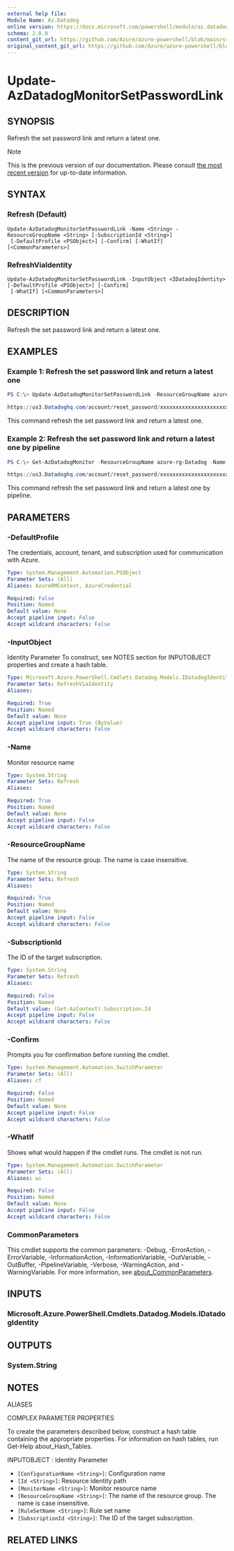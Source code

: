 ```yaml
---
external help file: 
Module Name: Az.Datadog
online version: https://docs.microsoft.com/powershell/module/az.datadog/update-azdatadogmonitorsetpasswordlink
schema: 2.0.0
content_git_url: https://github.com/Azure/azure-powershell/blob/main/src/Datadog/help/Update-AzDatadogMonitorSetPasswordLink.md
original_content_git_url: https://github.com/Azure/azure-powershell/blob/main/src/Datadog/help/Update-AzDatadogMonitorSetPasswordLink.md
---
```


# Update-AzDatadogMonitorSetPasswordLink

## SYNOPSIS
Refresh the set password link and return a latest one.

> [!NOTE]
>This is the previous version of our documentation. Please consult [the most recent version](/powershell/module/az.datadog/update-azdatadogmonitorsetpasswordlink) for up-to-date information.

## SYNTAX

### Refresh (Default)
```
Update-AzDatadogMonitorSetPasswordLink -Name <String> -ResourceGroupName <String> [-SubscriptionId <String>]
 [-DefaultProfile <PSObject>] [-Confirm] [-WhatIf] [<CommonParameters>]
```

### RefreshViaIdentity
```
Update-AzDatadogMonitorSetPasswordLink -InputObject <IDatadogIdentity> [-DefaultProfile <PSObject>] [-Confirm]
 [-WhatIf] [<CommonParameters>]
```

## DESCRIPTION
Refresh the set password link and return a latest one.

## EXAMPLES

### Example 1: Refresh the set password link and return a latest one
```powershell
PS C:\> Update-AzDatadogMonitorSetPasswordLink -ResourceGroupName azure-rg-Datadog -Name Datadog

https://us3.Datadoghq.com/account/reset_password/xxxxxxxxxxxxxxxxxxxxxxxxxxx
```

This command refresh the set password link and return a latest one.

### Example 2: Refresh the set password link and return a latest one by pipeline
```powershell
PS C:\> Get-AzDatadogMonitor -ResourceGroupName azure-rg-Datadog -Name Datadog | Update-AzDatadogMonitorSetPasswordLink

https://us3.Datadoghq.com/account/reset_password/xxxxxxxxxxxxxxxxxxxxxxxxxxx
```

This command refresh the set password link and return a latest one by pipeline.

## PARAMETERS

### -DefaultProfile
The credentials, account, tenant, and subscription used for communication with Azure.

```yaml
Type: System.Management.Automation.PSObject
Parameter Sets: (All)
Aliases: AzureRMContext, AzureCredential

Required: False
Position: Named
Default value: None
Accept pipeline input: False
Accept wildcard characters: False
```

### -InputObject
Identity Parameter
To construct, see NOTES section for INPUTOBJECT properties and create a hash table.

```yaml
Type: Microsoft.Azure.PowerShell.Cmdlets.Datadog.Models.IDatadogIdentity
Parameter Sets: RefreshViaIdentity
Aliases:

Required: True
Position: Named
Default value: None
Accept pipeline input: True (ByValue)
Accept wildcard characters: False
```

### -Name
Monitor resource name

```yaml
Type: System.String
Parameter Sets: Refresh
Aliases:

Required: True
Position: Named
Default value: None
Accept pipeline input: False
Accept wildcard characters: False
```

### -ResourceGroupName
The name of the resource group.
The name is case insensitive.

```yaml
Type: System.String
Parameter Sets: Refresh
Aliases:

Required: True
Position: Named
Default value: None
Accept pipeline input: False
Accept wildcard characters: False
```

### -SubscriptionId
The ID of the target subscription.

```yaml
Type: System.String
Parameter Sets: Refresh
Aliases:

Required: False
Position: Named
Default value: (Get-AzContext).Subscription.Id
Accept pipeline input: False
Accept wildcard characters: False
```

### -Confirm
Prompts you for confirmation before running the cmdlet.

```yaml
Type: System.Management.Automation.SwitchParameter
Parameter Sets: (All)
Aliases: cf

Required: False
Position: Named
Default value: None
Accept pipeline input: False
Accept wildcard characters: False
```

### -WhatIf
Shows what would happen if the cmdlet runs.
The cmdlet is not run.

```yaml
Type: System.Management.Automation.SwitchParameter
Parameter Sets: (All)
Aliases: wi

Required: False
Position: Named
Default value: None
Accept pipeline input: False
Accept wildcard characters: False
```

### CommonParameters
This cmdlet supports the common parameters: -Debug, -ErrorAction, -ErrorVariable, -InformationAction, -InformationVariable, -OutVariable, -OutBuffer, -PipelineVariable, -Verbose, -WarningAction, and -WarningVariable. For more information, see [about_CommonParameters](http://go.microsoft.com/fwlink/?LinkID=113216).

## INPUTS

### Microsoft.Azure.PowerShell.Cmdlets.Datadog.Models.IDatadogIdentity

## OUTPUTS

### System.String

## NOTES

ALIASES

COMPLEX PARAMETER PROPERTIES

To create the parameters described below, construct a hash table containing the appropriate properties. For information on hash tables, run Get-Help about_Hash_Tables.


INPUTOBJECT <IDatadogIdentity>: Identity Parameter
  - `[ConfigurationName <String>]`: Configuration name
  - `[Id <String>]`: Resource identity path
  - `[MonitorName <String>]`: Monitor resource name
  - `[ResourceGroupName <String>]`: The name of the resource group. The name is case insensitive.
  - `[RuleSetName <String>]`: Rule set name
  - `[SubscriptionId <String>]`: The ID of the target subscription.

## RELATED LINKS

